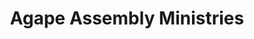 ---
title: "Agape Assembly Ministries"
url: /brunswick/agape-assembly-ministries/
shop: convenience
---